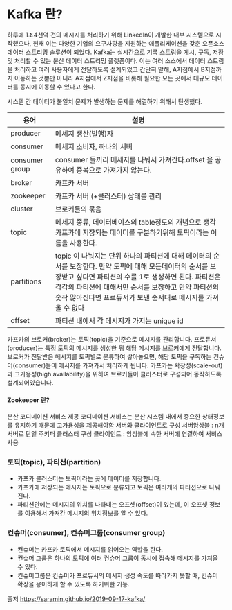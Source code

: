 # Kafka 란?

하루에 1조4천억 건의 메시지를 처리하기 위해 LinkedIn이 개발한 내부 시스템으로 시작했으나, 현재 이는 다양한 기업의 요구사항을 지원하는 애플리케이션을 갖춘 오픈소스 데이터 스트리밍 솔루션이 되었다.  Kafka는 실시간으로 기록 스트림을 게시, 구독, 저장 및 처리할 수 있는 분산 데이터 스트리밍 플랫폼이다. 이는 여러 소스에서 데이터 스트림을 처리하고 여러 사용자에게 전달하도록 설계되었고 간단히 말해, A지점에서 B지점까지 이동하는 것뿐만 아니라 A지점에서 Z지점을 비롯해 필요한 모든 곳에서 대규모 데이터를 동시에 이동할 수 있다고 한다.


시스템 간 데이터가 불일치 문제가 발생하는 문제를 해결하기 위해서 탄생했다.

|용어|설명|
|------|---|
|producer|메세지 생산(발행)자|
|consumer|메세지 소비자, 하나의 서버|
|consumer group|consumer 들끼리 메세지를 나눠서 가져간다.offset 을 공유하여 중복으로 가져가지 않는다.|
|broker| 카프카 서버|
|zookeeper|카프카 서버 (+클러스터) 상태를 관리|
|cluster|브로커들의 묶음|
|topic| 메세지 종류, 데이터베이스의 table정도의 개념으로 생각 카프카에 저장되는 데이터를 구분하기위해 토픽이라는 이름을 사용한다.|
|partitions|topic 이 나눠지는 단위 하나의 파티션에 대해 데이터의 순서를 보장한다. 만약 토픽에 대해 모든데이터의 순서를 보장받고 싶다면 파티션의 수를 1로 생성하면 된다. 파티션은 각각의 파티션에 대해서만 순서를 보장하고 만약 파티션의 숫작 많아진다면 프로듀서가 보낸 순서대로 메시지를 가져올 수 없다|
|offset|파티션 내에서 각 메시지가 가지는 unique id|


카프카의 브로커(broker)는 토픽(topic)을 기준으로 메시지를 관리합니다.
프로듀서(producer)는 특정 토픽의 메시지를 생성한 뒤 해당 메시지를 브로커에게 전달합니다. 브로커가 전달받은 메시지를 토픽별로 분류하여 쌓아놓으면,
해당 토픽을 구독하는 컨슈머(consumer)들이 메시지를 가져가서 처리하게 됩니다.
카프카는 확장성(scale-out)과 고가용성(high availability)을 위하여 브로커들이 클러스터로 구성되어 동작하도록 설계되어있습니다.


#### Zookeeper 란?
분산 코디네이션 서비스 제공
코디네이션 서비스는 분산 시스템 내에서 중요한 상태정보를 유지하기 때문에 고가용성을 제공해야함
서버와 클라이언트로 구성
서버앙상블 : n개 서버로 단일 주키퍼 클러스터 구성
클라이언트 : 앙상블에 속한 서버에 연결하여 서비스 사용


### 토픽(topic), 파티션(partition)
- 카프카 클러스터는 토픽이라는 곳에 데이터를 저장합니다.
- 카프카에 저장되는 메시지는 토픽으로 분류되고 토픽은 여러개의 파티션으로 나눠진다.
- 파티션안에는 메시지의 위치를 나타내는 오프셋(offset)이 있는데, 이 오프셋 정보를 이용해서 가져간 메시지의 위치정보를 알 수 있다.

### 컨슈머(consumer), 컨슈머그룹(consumer group)
- 컨슈머는 카프카 토픽에서 메시지를 읽어오는 역할을 한다.
- 컨슈머 그룹은 하나의 토픽에 여러 컨슈머 그룹이 동시에 접속해 메시지를 가져올 수 있다.
- 컨슈머그룹은 컨슈머가 프로듀서의 메시지 생성 속도를 따라가지 못할 때, 컨슈머 확장을 용이하게 할 수 있도록 하기위한 기능.

출저 https://saramin.github.io/2019-09-17-kafka/
